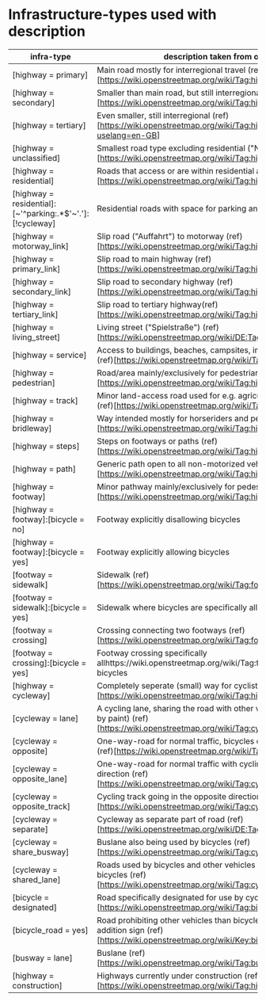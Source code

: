 # Infrastructure-types used with description

| infra-type                                                | description taken from osm-wikis                                                                                                                       |
|-----------------------------------------------------------|--------------------------------------------------------------------------------------------------------------------------------------------------------|
| [highway = primary]                                       | Main road mostly for interregional travel (ref)[https://wiki.openstreetmap.org/wiki/Tag:highway%3Dprimary]                                             |
| [highway = secondary]                                     | Smaller than main road, but still interregional ("Landstraße") (ref)[https://wiki.openstreetmap.org/wiki/Tag:highway%3Dsecondary]                      |
| [highway = tertiary]                                      | Even smaller, still interregional (ref)[https://wiki.openstreetmap.org/wiki/Tag:highway=tertiary?uselang=en-GB]                                        |
| [highway = unclassified]                                  | Smallest road type excluding residential ("Nebenstraße") (ref)[https://wiki.openstreetmap.org/wiki/Tag:highway%3Dunclassified]                         |
| [highway = residential]                                   | Roads that access or are within residential areas (ref)[https://wiki.openstreetmap.org/wiki/Tag:highway%3Dresidential]                                 |
| [highway = residential]:[~'^parking:.*$'~'.']:[!cycleway] | Residential roads with space for parking and no cycleway                                                                                               |
| [highway = motorway_link]                                 | Slip road ("Auffahrt") to motorway (ref)[https://wiki.openstreetmap.org/wiki/Tag:highway%3Dmotorway_link]                                              |
| [highway = primary_link]                                  | Slip road to main highway (ref)[https://wiki.openstreetmap.org/wiki/Tag:highway%3Dprimary_link]                                                        |
| [highway = secondary_link]                                | Slip road to secondary highway (ref)[https://wiki.openstreetmap.org/wiki/Tag:highway%3Dsecondary_link]                                                 |
| [highway = tertiary_link]                                 | Slip road to tertiary highway(ref)[https://wiki.openstreetmap.org/wiki/Tag:highway%3Dtertiary_link]                                                    |
| [highway = living_street]                                 | Living street ("Spielstraße") (ref)[https://wiki.openstreetmap.org/wiki/DE:Tag:highway%3Dliving_street]                                                |
| [highway = service]                                       | Access to buildings, beaches, campsites, industrial complexes, etc. (ref)[https://wiki.openstreetmap.org/wiki/Tag:highway%3Dservice]                   |
| [highway = pedestrian]                                    | Road/area mainly/exclusively for pedestrians (ref)[https://wiki.openstreetmap.org/wiki/Tag:highway%3Dpedestrian]                                       |
| [highway = track]                                         | Minor land-access road used for e.g. agriculture or outdoor recreation (ref)[https://wiki.openstreetmap.org/wiki/Tag:highway%3Dtrack]                  |
| [highway = bridleway]                                     | Way intended mostly for horseriders and pedestrians (ref)[https://wiki.openstreetmap.org/wiki/Tag:highway%3Dbridleway]                                 |
| [highway = steps]                                         | Steps on footways or paths (ref)[https://wiki.openstreetmap.org/wiki/Tag:highway%3Dsteps]                                                              |
| [highway = path]                                          | Generic path open to all non-motorized vehicles (ref)[https://wiki.openstreetmap.org/wiki/Tag:highway%3Dpath]                                          |
| [highway = footway]                                       | Minor pathway mainly/exclusively for pedestrians (ref)[https://wiki.openstreetmap.org/wiki/Tag:highway%3Dfootway]                                      |
| [highway = footway]:[bicycle = no]                        | Footway explicitly disallowing bicycles                                                                                                                |
| [highway = footway]:[bicycle = yes]                       | Footway explicitly allowing bicycles                                                                                                                   |
| [footway = sidewalk]                                      | Sidewalk (ref)[https://wiki.openstreetmap.org/wiki/Tag:footway%3Dsidewalk]                                                                             |
| [footway = sidewalk]:[bicycle = yes]                      | Sidewalk where bicycles are specifically allowed                                                                                                       |
| [footway = crossing]                                      | Crossing connecting two footways (ref)[https://wiki.openstreetmap.org/wiki/Tag:footway%3Dcrossing]                                                     |
| [footway = crossing]:[bicycle = yes]                      | Footway crossing specifically allhttps://wiki.openstreetmap.org/wiki/Tag:footway%3Dcrossingowing bicycles                                              |
| [highway = cycleway]                                      | Completely seperate (small) way for cyclists (ref)[https://wiki.openstreetmap.org/wiki/Tag:highway%3Dcycleway]                                         |
| [cycleway = lane]                                         | A cycling lane, sharing the road with other vehicles (mostly segregated by paint) (ref)[https://wiki.openstreetmap.org/wiki/Tag:cycleway%3Dlane]       |
| [cycleway = opposite]                                     | One-way-road for normal traffic, bicycles can travel in both directions (ref)[https://wiki.openstreetmap.org/wiki/Tag:cycleway%3Dopposite]             |
| [cycleway = opposite_lane]                                | One-way-road for normal traffic with cycling lane going in the other direction (ref)[https://wiki.openstreetmap.org/wiki/Tag:cycleway%3Dopposite_lane] |
| [cycleway = opposite_track]                               | Cycling track going in the opposite direction of normal traffic (ref)[https://wiki.openstreetmap.org/wiki/Tag:cycleway%3Dopposite_track]               |
| [cycleway = separate]                                     | Cycleway as separate part of road (ref)[https://wiki.openstreetmap.org/wiki/DE:Tag:cycleway%3Dseparate]                                                |
| [cycleway = share_busway]                                 | Buslane also being used by bicycles (ref)[https://wiki.openstreetmap.org/wiki/Tag:cycleway%3Dshare_busway]                                             |
| [cycleway = shared_lane]                                  | Roads used by bicycles and other vehicles explicetly indicating use by bicycles (ref)[https://wiki.openstreetmap.org/wiki/Tag:cycleway%3Dshared_lane]  |
| [bicycle = designated]                                    | Road specifically designated for use by cyclists (ref)[https://wiki.openstreetmap.org/wiki/Tag:bicycle%3Ddesignated]                                   |
| [bicycle_road = yes]                                      | Road prohibiting other vehicles than bicycles unless marked with addition sign (ref)[https://wiki.openstreetmap.org/wiki/Key:bicycle_road]             |
| [busway = lane]                                           | Buslane (ref)[https://wiki.openstreetmap.org/wiki/Tag:busway%3Dlane]                                                                                   |
| [highway = construction]                                  | Highways currently under construction (ref)[https://wiki.openstreetmap.org/wiki/Tag:highway%3Dconstruction]                                            |

